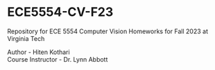 # ECE5554-CV-F23
 Repository for ECE 5554 Computer Vision Homeworks for Fall 2023 at Virginia Tech

Author - Hiten Kothari  <br>
Course Instructor - Dr. Lynn Abbott

